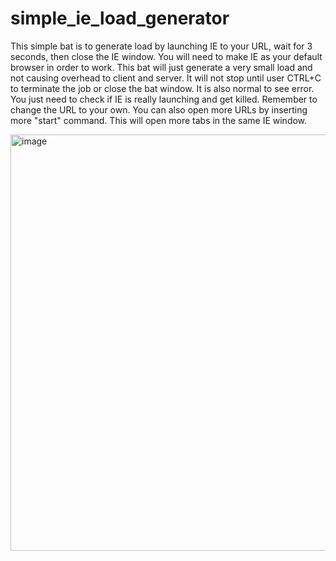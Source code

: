 # simple_ie_load_generator

This simple bat is to generate load by launching IE to your URL, wait for 3 seconds, then close the IE window.
You will need to make IE as your default browser in order to work.
This bat will just generate a very small load and not causing overhead to client and server.
It will not stop until user CTRL+C to terminate the job or close the bat window.
It is also normal to see error. You just need to check if IE is really launching and get killed. 
Remember to change the URL to your own.
You can also open more URLs by inserting more "start" command. This will open more tabs in the same IE window.

<img width="666" alt="image" src="https://user-images.githubusercontent.com/7687630/199862141-c84ac8e8-dea8-480e-92ff-80edac0bad30.png">
